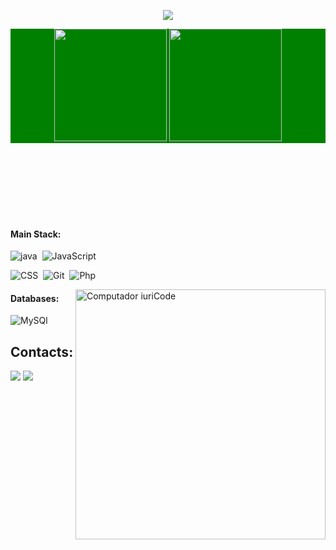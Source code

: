 

<p align='center'>
    <img src="https://capsule-render.vercel.app/api?type=waving&color=auto&height=300&section=header&text=Eduarda%20Dias&fontSize=90&animation=fadeIn&fontAlignY=38&desc=Dev%20em%20Desenvolvimento%20:)&descAlignY=51&descAlign=62"/>
</p>

<div  align="center" style="margin-bottom:100px; background: green;">
 <img height="180em" src="https://github-readme-stats.vercel.app/api?username=Diaseduarda01&show_icons=true&theme=tokyonight"/>
    <img height="180em" src="https://github-readme-stats.vercel.app/api/top-langs/?username=Diaseduarda01&layout=compact&theme=tokyonight"/>
 </div>
 
 &nbsp;
 &nbsp;

#### Main Stack:



![java](https://img.shields.io/badge/Java-ED8B00?style=for-the-badge&logo=openjdk&logoColor=white)&nbsp;
![JavaScript](https://img.shields.io/badge/JavaScript-F7DF1E?style=for-the-badge&logo=javascript&logoColor=black)&nbsp;

![CSS](https://img.shields.io/badge/CSS3-1572B6?style=for-the-badge&logo=css3&logoColor=white)&nbsp;
![Git](https://img.shields.io/badge/GIT-E44C30?style=for-the-badge&logo=git&logoColor=white)&nbsp;
![Php](https://img.shields.io/badge/PHP-777BB4?style=for-the-badge&logo=php&logoColor=white)&nbsp;


<img src="https://raw.githubusercontent.com/MicaelliMedeiros/micaellimedeiros/master/image/computer-illustration.png" min-width="400px" max-width="400px" width="400px" align="right" alt="Computador iuriCode">




#### Databases:
![MySQl](https://img.shields.io/badge/MySQL-005C84?style=for-the-badge&logo=mysql&logoColor=white)&nbsp;




## Contacts:

<div> 
<a href = "mailto:contato.mariaeduardasilvadias01@gmail.com"> <img src="https://img.shields.io/badge/Gmail-D14836?style=for-the-badge&logo=gmail&logoColor=white" target="_blank"></a>
<a href="https://www.linkedin.com/in/eduarda-dias-723a7820b/" target="_blank"><img src="https://img.shields.io/badge/-LinkedIn-%230077B5?style=for-the-badge&logo=linkedin&logoColor=white"  target="_blank"></a> 
 
</div>&nbsp;&nbsp;




